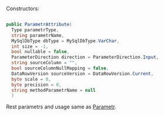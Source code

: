 Constructors:

```C#

public ParametrAttribute(
  Type parametrType,
  string parametrName,
  MySqlDbType dbType = MySqlDbType.VarChar,
  int size = -1,
  bool nullable = false,
  ParameterDirection direction = ParameterDirection.Input,
  string sourceColumn = "",
  bool sourceColumnNullMapping = false,
  DataRowVersion sourceVersion = DataRowVersion.Current,
  byte scale = 0,
  byte precision = 0,
  string methodParametrName = null
  )

```
Rest parametrs and usage same as [Parametr](https://github.com/SoftStoneDevelop/Gedaq.DbConnection/blob/main/Documentation/Parametr.md).
